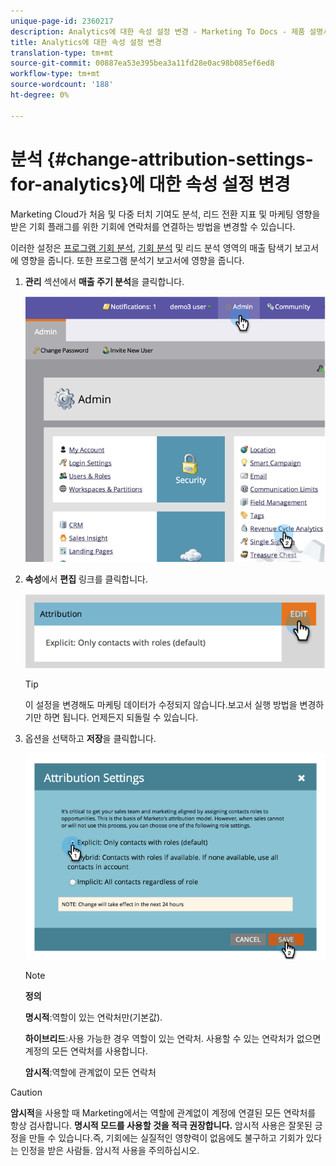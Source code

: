 ```yaml
---
unique-page-id: 2360217
description: Analytics에 대한 속성 설정 변경 - Marketing To Docs - 제품 설명서
title: Analytics에 대한 속성 설정 변경
translation-type: tm+mt
source-git-commit: 00887ea53e395bea3a11fd28e0ac98b085ef6ed8
workflow-type: tm+mt
source-wordcount: '188'
ht-degree: 0%

---
```



# 분석 {#change-attribution-settings-for-analytics}에 대한 속성 설정 변경

Marketing Cloud가 처음 및 다중 터치 기여도 분석, 리드 전환 지표 및 마케팅 영향을 받은 기회 플래그를 위한 기회에 연락처를 연결하는 방법을 변경할 수 있습니다.

이러한 설정은 [프로그램 기회 분석](../../../product-docs/reporting/revenue-cycle-analytics/program-analytics/understanding-the-program-opportunity-analysis-area.md), [기회 분석](../../../product-docs/reporting/revenue-cycle-analytics/revenue-explorer/understanding-opportunity-analysis-in-revenue-explorer.md) 및 리드 분석 영역의 매출 탐색기 보고서에 영향을 줍니다. 또한 프로그램 분석기 보고서에 영향을 줍니다.

1. **관리** 섹션에서 **매출 주기 분석**&#x200B;을 클릭합니다.

   ![](assets/image2014-9-24-11-3a55-3a19.png)

1. **속성**&#x200B;에서 **편집** 링크를 클릭합니다.

   ![](assets/image2014-9-24-11-3a56-3a33.png)

   >[!TIP]
   >
   >이 설정을 변경해도 마케팅 데이터가 수정되지 않습니다.보고서 실행 방법을 변경하기만 하면 됩니다. 언제든지 되돌릴 수 있습니다.

1. 옵션을 선택하고 **저장**&#x200B;을 클릭합니다.

   ![](assets/image2014-9-24-11-3a57-3a39.png)

   >[!NOTE]
   >
   >**정의**
   >
   >
   >**명시적**:역할이 있는 연락처만(기본값).
   >
   >
   >**하이브리드**:사용 가능한 경우 역할이 있는 연락처. 사용할 수 있는 연락처가 없으면 계정의 모든 연락처를 사용합니다.
   >
   >
   >**암시적**:역할에 관계없이 모든 연락처

>[!CAUTION]
>
>**암시적**&#x200B;을 사용할 때 Marketing에서는 역할에 관계없이 계정에 연결된 모든 연락처를 항상 검사합니다. **명시적 모드를 사용할 것을 적극 권장합니다.** 암시적 사용은 잘못된 긍정을 만들 수 있습니다.즉, 기회에는 실질적인 영향력이 없음에도 불구하고 기회가 있다는 인정을 받은 사람들. 암시적 사용을 주의하십시오.


